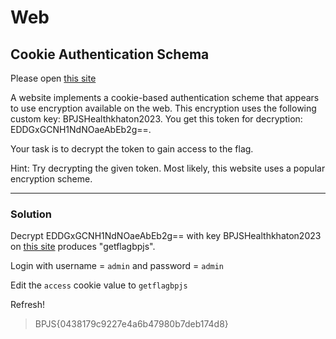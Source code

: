 # Web

## Cookie Authentication Schema

Please open [this site](http://178.128.112.149/15_medium)

A website implements a cookie-based authentication scheme that appears to use encryption available on the web. This encryption uses the following custom key: BPJSHealthkhaton2023. You get this token for decryption: EDDGxGCNH1NdNOaeAbEb2g==.

Your task is to decrypt the token to gain access to the flag.

Hint: Try decrypting the given token. Most likely, this website uses a popular encryption scheme.

---

### Solution

Decrypt EDDGxGCNH1NdNOaeAbEb2g== with key BPJSHealthkhaton2023 on [this site](https://www.devglan.com/online-tools/text-encryption-decryption) produces "getflagbpjs".

Login with username = `admin` and password = `admin`

Edit the `access` cookie value to `getflagbpjs`

Refresh!

>BPJS{0438179c9227e4a6b47980b7deb174d8}
